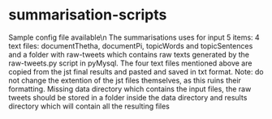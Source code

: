 # summarisation-scripts

Sample config file available\n
The summarisations uses for input 5 items: 4 text files: documentThetha, documentPi, topicWords and topicSentences and a folder with raw-tweets which contains raw texts generated by the raw-tweets.py script in pyMysql. The four text files mentioned above are copied from the jst final results and pasted and saved in txt format. Note: do not change the extention of the jst files themselves, as this ruins their formatting. 
Missing data directory which contains the input files, the raw tweets should be stored in a folder inside the data directory and results directory which will contain all the resulting files